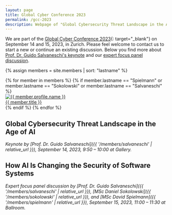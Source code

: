 ```yaml
---
layout: page
title: Global Cyber Conference 2023
permalink: /gcc-2023
description: Webpage of "Global Cybersecurity Threat Landscape in the Age of AI" and "How AI Is Changing the Security of Software Systems" by Prof. Dr. Guido Salvenschie, MSc David Spielmann, and MSc Daniel Sokolowski on September 15, 2023, at the Global Cyber Conference in Zurich, Switzerland.
---
```


We are part of the [Global Cyber Conference 2023](https://globalcyberconference.com/){: target="_blank"} on September 14 and 15, 2023, in Zurich. Please feel welcome to contact us to start a new or continue an existing discussion. Below you find more about [Prof. Dr. Guido Salvaneschi's keynote](#keynote) and our [expert focus panel discussion](#panel-discussion).

{% assign members = site.members | sort: "lastname" %}
<div class="d-flex flex-wrap align-content-stretch justify-content-center m-n2 pt-5 no-gutters">
    {% for member in members %}
        {% if member.lastname == "Spielmann" or member.lastname == "Sokolowski" or member.lastname == "Salvaneschi" %}
            <div class="col-6 col-sm-3 col-md-2 mb-3">
                <a href="{{ member.url | relative_url }}" class="no-decoration">
                    <div class="card hoverable h-100 m-2">
                        <img src="{{ '/assets/img/' | append: member.profile.image | relative_url }}" class="card-img-top" alt="{{ member.profile.name }}" />
                        <div class="card-body p-2">
                            <div class="card-title m-0">{{ member.title }}</div>
                        </div>
                    </div>
                </a>
            </div>
        {% endif %}
    {% endfor %}
</div>

<h2 id="keynote">Global Cybersecurity Threat Landscape in the Age of AI</h2>

*Keynote by [Prof. Dr. Guido Salvaneschi]({{ '/members/salvaneschi' | relative_url }}), September 14, 2023, 9:50 – 10:00 at Gallery.*

<h2 id="panel-discussion">How AI Is Changing the Security of Software Systems</h2>

*Expert focus panel discussion by [Prof. Dr. Guido Salvaneschi]({{ '/members/salvaneschi' | relative_url }}), [MSc Daniel Sokolowski]({{ '/members/sokolowski' | relative_url }}), and [MSc David Spielmann]({{ '/members/spielmann' | relative_url }}), September 15, 2023, 11:00 – 11:30 at Ballroom.*
